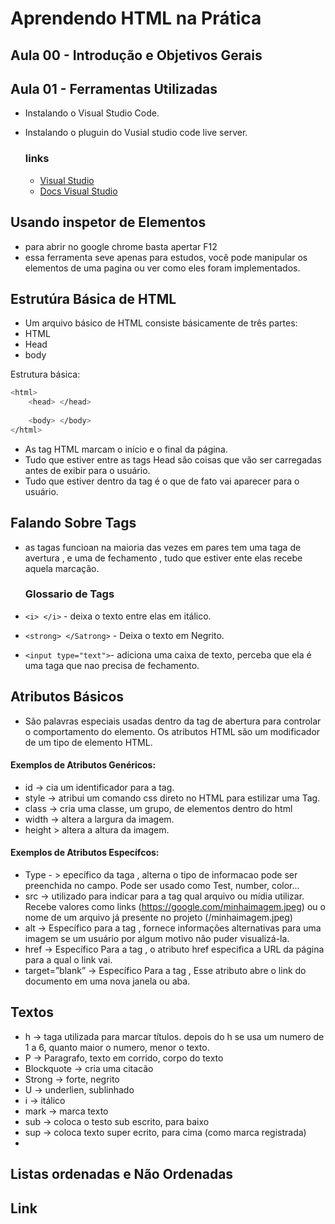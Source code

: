 # Aprendendo HTML na Prática
## Aula 00 - Introdução e Objetivos Gerais

## Aula 01 - Ferramentas Utilizadas
- Instalando o Visual Studio Code.
- Instalando o pluguin do Vusial studio code live server.


  ### links
  - [Visual Studio](https://code.visualstudio.com/)
  - [Docs Visual Studio](https://code.visualstudio.com/docs)
  

## Usando inspetor de Elementos
- para abrir no google chrome basta apertar F12
- essa ferramenta seve apenas para estudos, você pode manipular os elementos de uma pagina ou ver como eles foram implementados.

## Estrutúra Básica de HTML
- Um arquivo básico de HTML consiste básicamente de três partes:
- HTML
- Head
- body

Estrutura básica:
```bash
<html>
    <head> </head>
    
    <body> </body>
</html>
```
- As tag HTML marcam o início e o final da página.
- Tudo que estiver entre as tags Head são coisas que vão ser carregadas antes de exibir para o usuário.
- Tudo que estiver dentro da tag <Body> é o que de fato vai aparecer para o usuário.

## Falando Sobre Tags
- as tagas funcioan na maioria das vezes em pares tem uma taga de avertura <tag>, e uma de fechamento </tag>, tudo que estiver ente elas recebe aquela marcação.

  ### Glossario de Tags
- ```<i> </i>``` - deixa o texto entre elas em itálico.
- ```<strong> </Satrong>``` - Deixa o texto em Negrito.
- ```<input type="text">```- adiciona uma caixa de texto, perceba que ela é uma taga que nao precisa de fechamento.

## Atributos Básicos
- São palavras especiais usadas dentro da tag de abertura para controlar o comportamento do elemento. Os atributos HTML são um modificador de um tipo de elemento HTML.
#### Exemplos de Atributos Genéricos:
- id -> cia um identificador para a tag.
- style -> atribui um comando css direto no HTML para estilizar uma Tag.
- class -> cria uma classe, um grupo, de elementos dentro do html
- width -> altera a largura da imagem.
- height > altera a altura da imagem.

#### Exemplos de Atributos Específcos:
- Type - > epecífico da taga <imput>, alterna o tipo de informacao pode ser preenchida no campo. Pode ser usado como Test, number, color...
- src -> utilizado para indicar para a tag qual arquivo ou mídia utilizar. Recebe valores como links (https://google.com/minhaimagem.jpeg) ou o nome de um arquivo já presente no projeto (/minhaimagem.jpeg)
- alt -> Específico para a tag <Img>, fornece informações alternativas para uma imagem se um usuário por algum motivo não puder visualizá-la.
- href -> Específico Para a tag <a>, o atributo href especifica a URL da página para a qual o link vai.
- target=”blank” -> Específico Para a tag <a>, Esse atributo abre o link do documento em uma nova janela ou aba.
  
## Textos
- h -> taga utilizada para marcar títulos. depois do h se usa um numero de 1 a 6, quanto maior o numero, menor o texto.
- P -> Paragrafo, texto em corrido, corpo do texto
- Blockquote -> cria uma citacão
- Strong -> forte, negrito
- U -> underlien, sublinhado
- i -> itálico
- mark -> marca texto
- sub -> coloca o testo sub escrito, para baixo
- sup -> coloca texto super ecrito, para cima (como marca registrada)
- 
## Listas ordenadas e Não Ordenadas

## Link
